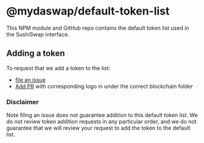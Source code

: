 # @mydaswap/default-token-list

This NPM module and GitHub repo contains the default token list used in the SushiSwap interface.

## Adding a token

To request that we add a token to the list:
  + [file an issue](https://github.com/sushiswap/default-token-list/issues/new?assignees=&labels=token+request&template=token-request.md&title=Add+%7BTOKEN_SYMBOL%7D%3A+%7BTOKEN_NAME%7D)
  + [Add PR](https://github.com/sushiswap/assets) with corresponding logo in under the correct blockchain folder

### Disclaimer

Note filing an issue does not guarantee addition to this default token list.
We do not review token addition requests in any particular order, and we do not
guarantee that we will review your request to add the token to the default list.
